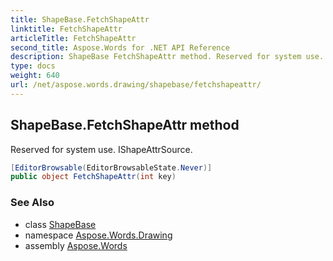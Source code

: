 ```yaml
---
title: ShapeBase.FetchShapeAttr
linktitle: FetchShapeAttr
articleTitle: FetchShapeAttr
second_title: Aspose.Words for .NET API Reference
description: ShapeBase FetchShapeAttr method. Reserved for system use. IShapeAttrSource in C#.
type: docs
weight: 640
url: /net/aspose.words.drawing/shapebase/fetchshapeattr/
---
```

## ShapeBase.FetchShapeAttr method

Reserved for system use. IShapeAttrSource.

```csharp
[EditorBrowsable(EditorBrowsableState.Never)]
public object FetchShapeAttr(int key)
```

### See Also

* class [ShapeBase](../)
* namespace [Aspose.Words.Drawing](../../shapebase/)
* assembly [Aspose.Words](../../../)
